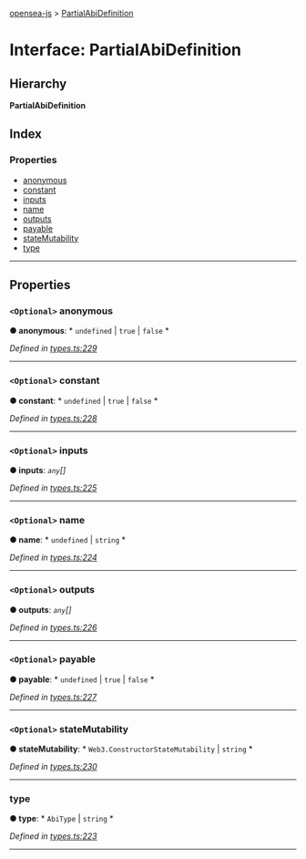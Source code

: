 [opensea-js](../README.md) > [PartialAbiDefinition](../interfaces/partialabidefinition.md)

# Interface: PartialAbiDefinition

## Hierarchy

**PartialAbiDefinition**

## Index

### Properties

* [anonymous](partialabidefinition.md#anonymous)
* [constant](partialabidefinition.md#constant)
* [inputs](partialabidefinition.md#inputs)
* [name](partialabidefinition.md#name)
* [outputs](partialabidefinition.md#outputs)
* [payable](partialabidefinition.md#payable)
* [stateMutability](partialabidefinition.md#statemutability)
* [type](partialabidefinition.md#type)

---

## Properties

<a id="anonymous"></a>

### `<Optional>` anonymous

**● anonymous**: * `undefined` &#124; `true` &#124; `false`
*

*Defined in [types.ts:229](https://github.com/ProjectOpenSea/opensea-js/blob/572e318/src/types.ts#L229)*

___
<a id="constant"></a>

### `<Optional>` constant

**● constant**: * `undefined` &#124; `true` &#124; `false`
*

*Defined in [types.ts:228](https://github.com/ProjectOpenSea/opensea-js/blob/572e318/src/types.ts#L228)*

___
<a id="inputs"></a>

### `<Optional>` inputs

**● inputs**: *`any`[]*

*Defined in [types.ts:225](https://github.com/ProjectOpenSea/opensea-js/blob/572e318/src/types.ts#L225)*

___
<a id="name"></a>

### `<Optional>` name

**● name**: * `undefined` &#124; `string`
*

*Defined in [types.ts:224](https://github.com/ProjectOpenSea/opensea-js/blob/572e318/src/types.ts#L224)*

___
<a id="outputs"></a>

### `<Optional>` outputs

**● outputs**: *`any`[]*

*Defined in [types.ts:226](https://github.com/ProjectOpenSea/opensea-js/blob/572e318/src/types.ts#L226)*

___
<a id="payable"></a>

### `<Optional>` payable

**● payable**: * `undefined` &#124; `true` &#124; `false`
*

*Defined in [types.ts:227](https://github.com/ProjectOpenSea/opensea-js/blob/572e318/src/types.ts#L227)*

___
<a id="statemutability"></a>

### `<Optional>` stateMutability

**● stateMutability**: * `Web3.ConstructorStateMutability` &#124; `string`
*

*Defined in [types.ts:230](https://github.com/ProjectOpenSea/opensea-js/blob/572e318/src/types.ts#L230)*

___
<a id="type"></a>

###  type

**● type**: * `AbiType` &#124; `string`
*

*Defined in [types.ts:223](https://github.com/ProjectOpenSea/opensea-js/blob/572e318/src/types.ts#L223)*

___

